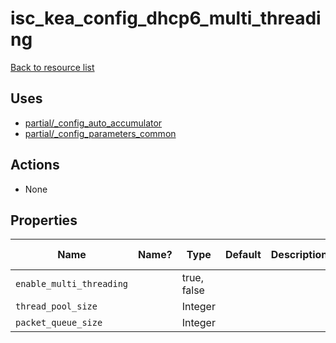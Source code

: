 # isc_kea_config_dhcp6_multi_threading

[Back to resource list](../README.md#resources)

## Uses

- [partial/_config_auto_accumulator](partial/isc_kea__config_auto_accumulator.md)
- [partial/_config_parameters_common](partial/isc_kea__config_parameters_common.md)

## Actions

- None

## Properties

| Name                     | Name? | Type        | Default | Description | Allowed Values |
| ------------------------ | ----- | ----------- | ------- | ----------- | -------------- |
| `enable_multi_threading` |       | true, false |         |             |                |
| `thread_pool_size`       |       | Integer     |         |             |                |
| `packet_queue_size`      |       | Integer     |         |             |                |
